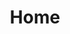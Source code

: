 ---
title: Home
# https://vitepress.dev/reference/default-theme-home-page
layout: home

hero:
    name: Gigavolt
    text: An Electric MOD for Survivalcraft
    tagline: This is a mod for Survivalcraft that take a new Electric system with Gigavolt to the game. The original Electric system has 16 voltage levels (0 ~ 1.5 V), then Gigavolt expands it to 2<sup>32</sup> voltage levels (0 ~ 2<sup>32</sup>-1 V)
    actions:
        -   theme: brand
            text: 📖 Start Learning
        -   theme: alt
            text: Examples
        -   theme: alt
            text: Download
        -   theme: alt
            text: 中文
            link: /zh/

features:
    -   title: 📏 Super Wide Bandwidth
        details: With a 32-bit bandwidth, it brings a 7-fold efficiency improvement in signal transmission and a 2,251,799,813,685,247-fold increase in data storage capacity
    -   title: 🚀 Infinite Possibilities
        details: From corner-turning wire through blocks to Multiplexer, from arithmetic gates to NES emulator... Over one hundred kinds of electric elements have been added cumulatively
    -   title: 📚 Clear Documentation
        details: Intuitive and easy-to-learn documentation allows you to quickly get started, and the MOD comes with debugging functionality to help you solve problems even faster
---